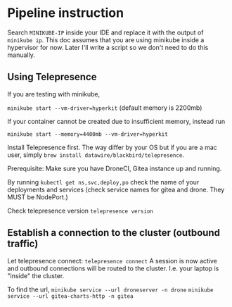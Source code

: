 # Pipeline instruction

Search `MINIKUBE-IP` inside your IDE and replace it with the output of `minikube ip`. This doc assumes that you are using minikube inside a hypervisor for now. Later I'll write a script so we don't need to do this manually.

## Using Telepresence

If you are testing with minikube,

`minikube start --vm-driver=hyperkit` (default memory is 2200mb)

If your container cannot be created due to insufficient memory, instead run

`minikube start --memory=4400mb --vm-driver=hyperkit`

Install Telepresence first. The way differ by your OS but if you are a mac user, simply `brew install datawire/blackbird/telepresence`.

Prerequisite: Make sure you have DroneCI, Gitea instance up and running.

By running `kubectl get ns,svc,deploy,po` check the name of your deployments and services (check service names for gitea and drone. They MUST be NodePort.)

Check telepresence version `telepresence version`

## Establish a connection to the cluster (outbound traffic)
Let telepresence connect:
`telepresence connect`
A session is now active and outbound connections will be routed to the cluster. I.e. your laptop is "inside" the cluster.

To find the url,
`minikube service --url droneserver -n drone`
`minikube service --url gitea-charts-http -n gitea`

